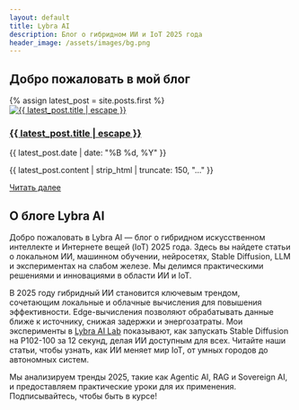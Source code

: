 ```yaml
---
layout: default
title: Lybra AI
description: Блог о гибридном ИИ и IoT 2025 года
header_image: /assets/images/bg.png
---
```


<section class="welcome-section">
  <h2 class="spread-text">
    <span>Д</span><span>о</span><span>б</span><span>р</span><span>о</span>
    <span> </span><span>п</span><span>о</span><span>ж</span><span>а</span><span>л</span><span>о</span><span>в</span><span>а</span><span>т</span><span>ь</span>
    <span> </span><span>в</span>
    <span> </span><span>м</span><span>о</span><span>й</span>
    <span> </span><span>б</span><span>л</span><span>о</span><span>г</span>
  </h2>
</section>

<div class="latest-post">
  {% assign latest_post = site.posts.first %}
  <div class="neural-card-3d main-page-card">
    <div class="card-image-container">
      <a href="{{ latest_post.url | relative_url }}">
        <img src="{{ latest_post.image | default: '/assets/images/posts/placeholder.png' | relative_url }}" alt="{{ latest_post.title | escape }}" class="main-page-image">
      </a>
    </div>
    <div class="card-content-container">
      <h3><a href="{{ latest_post.url | relative_url }}">{{ latest_post.title | escape }}</a></h3>
      <p class="post-date">{{ latest_post.date | date: "%B %d, %Y" }}</p>
      <p class="card-excerpt">{{ latest_post.content | strip_html | truncate: 150, "..." }}</p>
      <a href="{{ latest_post.url | relative_url }}" class="btn btn-outline-light">Читать далее</a>
    </div>
  </div>
</div>

<section class="seo-text">
  <h2>О блоге Lybra AI</h2>
  <p>Добро пожаловать в Lybra AI — блог о гибридном искусственном интеллекте и Интернете вещей (IoT) 2025 года. Здесь вы найдете статьи о локальном ИИ, машинном обучении, нейросетях, Stable Diffusion, LLM и экспериментах на слабом железе. Мы делимся практическими решениями и инновациями в области ИИ и IoT.</p>
  <p>В 2025 году гибридный ИИ становится ключевым трендом, сочетающим локальные и облачные вычисления для повышения эффективности. Edge-вычисления позволяют обрабатывать данные ближе к источнику, снижая задержки и энергозатраты. Мои эксперименты в <a href="https://lybra-bee.github.io/lybra-ai-lab/">Lybra AI Lab</a> показывают, как запускать Stable Diffusion на P102-100 за 12 секунд, делая ИИ доступным для всех. Читайте наши статьи, чтобы узнать, как ИИ меняет мир IoT, от умных городов до автономных систем.</p>
  <p>Мы анализируем тренды 2025, такие как Agentic AI, RAG и Sovereign AI, и предоставляем практические уроки для их применения. Подписывайтесь, чтобы быть в курсе!</p>
</section>
